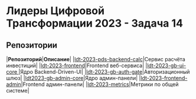 # Лидеры Цифровой Трансформации 2023 - Задача 14
## Репозитории
|**Репозиторий**|**Описание**|
|[ldt-2023-pds-backend-calc](https://github.com/infantem-team-v2/ldt-2023-pds-backend-calc)|Сервис расчёта инвестиций|
|[ldt-2023-frontend](https://github.com/infantem-team-v2/ldt-2023-frontend)|Frontend веб-сервиса|
|[ldt-2023-gb-ui-core ](https://github.com/infantem-team-v2/ldt-2023-gb-ui-core)|Ядро Backend-Driven-UI|
|[ldt-2023-gb-auth-gate](https://github.com/infantem-team-v2/ldt-2023-gb-auth-gate)|Авторизационный шлюз|
|[ldt2023-gb-admin-core](https://github.com/infantem-team-v2/ldt2023-gb-admin-core)|Ядро админ-панели|
|[ldt-2023-frontend-admin](https://github.com/infantem-team-v2/ldt-2023-frontend-admin)|Frontend админ-панели|
|[ldt-2023-metrics](https://github.com/infantem-team-v2/ldt-2023-metrics)|Метрики по общей системе|
